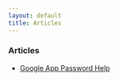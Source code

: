 ```yaml
---
layout: default
title: Articles
---
```


### Articles

- [Google App Password Help](/headwinds/docs/articles/google_app_password_help)